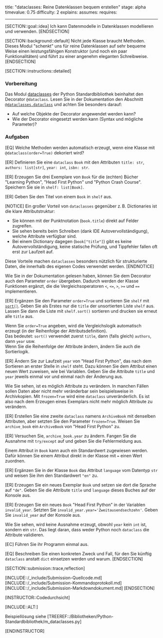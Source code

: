 title: "dataclasses: Reine Datenklassen bequem erstellen"
stage: alpha
timevalue: 0.75
difficulty: 2
explains:
assumes:
requires:

---

[SECTION::goal::idea]
Ich kann Datenmodelle in Datenklassen modellieren und verwenden.
[ENDSECTION]

[SECTION::background::default]
Nicht jede Klasse braucht Methoden.
Dieses Modul "schenkt" uns für reine Datenklassen auf sehr bequeme Weise
einen leistungsfähigen Konstruktor (und noch ein paar Funktionalitäten)
und führt zu einer angenehm eleganten Schreibweise.
[ENDSECTION]

[SECTION::instructions::detailed]

### Vorbereitung

Das Modul
[dataclasses](https://docs.python.org/3/library/dataclasses.html)
der Python Standardbibliothek beinhaltet den Decorator `@dataclass`.
Lesen Sie in der Dokumentation den Abschnitt
[`@dataclasses.dataclass`](https://docs.python.org/3/library/dataclasses.html#dataclasses.dataclass) und achten Sie besonders darauf:

- Auf welche Objekte der Decorator angewendet werden kann?
- Wie der Decorator eingesetzt werden kann (Syntax und mögliche Parameter)?

### Aufgaben

[EQ] Welche Methoden werden automatisch erzeugt, wenn eine Klasse mit
`@dataclass(order=True)` dekoriert wird?

[ER] Definieren Sie eine `dataclass` `Book` mit den Attributen
`title: str`, `authors: list[str]`, `year: int`, `isbn: str`.

[ER] Erzeugen Sie drei Exemplare von `Book` für die (echten) Bücher
"Learning Python", "Head First Python" und "Python Crash Course".
Speichern Sie sie in `shelf: list[Book]`.

[ER] Geben Sie den Titel von einem `Book` in `shelf` aus.

[NOTICE]
Ein großer Vorteil von `dataclasses` gegenüber z. B. Dictionaries ist die klare Attributstruktur:

- Sie können mit der Punktnotation (`book.title`) direkt auf Felder zugreifen.
- Sie sehen bereits beim Schreiben (dank IDE Autovervollständigung),
  welche Attribute verfügbar sind.
- Bei einem Dictionary dagegen (`book["title"]`) gibt es keine Autovervollständigung,
  keine statische Prüfung, und Tippfehler fallen oft erst zur Laufzeit auf.

Diese Vorteile machen `dataclasses` besonders nützlich für strukturierte Daten,
die innerhalb des eigenen Codes verwendet werden.
[ENDNOTICE]

Wie Sie in der Dokumentation gelesen haben, können Sie dem Decorator auch den
Parameter `order` übergeben.
Dadurch werden der Klasse Funktionen ergänzt, die die Vergleichsoperatoren
`<`, `<=`, `>`, `>=` und `==` implementieren.

[ER] Ergänzen Sie den Parameter `order=True` und sortieren Sie `shelf` mit
[`sort()`](https://docs.python.org/3/library/stdtypes.html#list.sort).
Geben Sie als Erstes nur die `title` der unsortierten Liste `shelf` aus.
Lassen Sie dann die Liste mit `shelf.sort()` sortieren und drucken sie erneut alle `title` aus.

Wenn Sie `order=True` angeben, wird die Vergleichslogik automatisch erzeugt
(in der Reihenfolge der Attributsdefinition).  
Das bedeutet: `sort()` verwendet zuerst `title`, dann (falls gleich) `authors`, dann `year` usw.  
Wenn Sie die Reihenfolge der Attribute ändern, ändern Sie auch die Sortierlogik.

[ER] Ändern Sie zur Laufzeit `year` von "Head First Python", das nach dem Sortieren
an erster Stelle in `shelf` steht.
Dazu können Sie dem Attribut einen neuen Wert zuweisen, wie bei Variablen.
Geben Sie die Attribute `title` und `year` jeweils einmal vor und einmal nach der
Änderung aus.

Wie Sie sehen, ist es möglich Attribute zu verändern.
In manchen Fällen sollen Daten aber nicht mehr veränderbar sein beispielsweise in Archivkopien.
Mit `frozen=True` wird eine `dataclass` unveränderlich.
Es ist also nach dem Erzeugen eines Exemplars nicht mehr möglich Attribute zu verändern.

[ER] Erstellen Sie eine zweite `dataclass` namens `ArchiveBook` mit denselben Attributen,
aber setzten Sie den Parameter `frozen=True`.
Weisen Sie `archive_book` ein `ArchiveBook` von "Head First Python" zu.

[ER] Versuchen Sie, `archive_book.year` zu ändern.
Fangen Sie die Ausnahme mit `try/except` auf und geben Sie die Fehlermeldung aus.

Einem Attribut in `Book` kann auch ein Standardwert zugewiesen werden.
Dafür können Sie einem Attribut direkt in der Klasse mit `=` einen Wert zuordnen.

[ER] Ergänzen Sie in der Klasse `Book` das Attribut `language` vom Datentyp `str`
und weisen Sie ihm den Standardwert `"en"` zu.

[ER] Erzeugen Sie ein neues Exemplar `Book` und setzen sie dort die Sprache auf `"de"`.
Geben Sie die Attribute `title` und `language` dieses Buches auf der Konsole aus.

[ER] Erzeugen Sie ein neues `Book` "Head First Python" in der Variablen `invalid_year`.
Setzten Sie `invalid_year.year='Zweitausendsechzehn'`.
Geben Sie `invalid_year` auf der Konsole aus.

Wie Sie sehen, wird keine Ausnahme erzeugt, obwohl `year` kein `int` ist, sondern ein `str`.
Das liegt daran, dass weder Python noch `dataclass` die Attribute validieren.

[EC] Führen Sie ihr Programm einmal aus.

[EQ] Beschreiben Sie einen konkreten Zweck und Fall, für den Sie künftig `dataclass`
anstatt `dict` einsetzen werden und warum.
[ENDSECTION]

[SECTION::submission::trace,reflection]

[INCLUDE::/_include/Submission-Quellcode.md]
[INCLUDE::/_include/Submission-Kommandoprotokoll.md]
[INCLUDE::/_include/Submission-Markdowndokument.md]
[ENDSECTION]

[INSTRUCTOR::Codedurchsicht]

[INCLUDE::ALT:]

Beispiellösung siehe [TREEREF::/Bibliotheken/Python-Standardbibliothek/m_dataclasses.py]

[ENDINSTRUCTOR]
